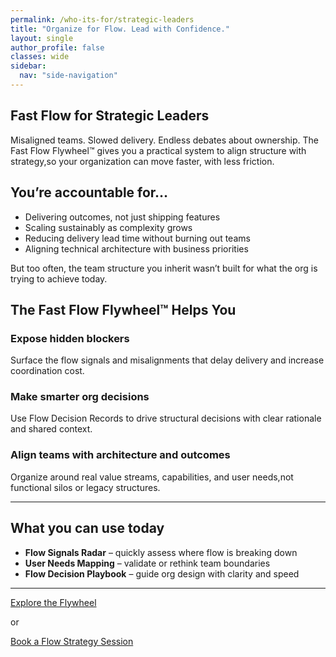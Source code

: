 ```yaml
---
permalink: /who-its-for/strategic-leaders
title: "Organize for Flow. Lead with Confidence."
layout: single
author_profile: false
classes: wide
sidebar:
  nav: "side-navigation"
---
```


## Fast Flow for Strategic Leaders

Misaligned teams. Slowed delivery. Endless debates about ownership. The Fast Flow Flywheel™️ gives you a practical system to align structure with strategy,so your organization can move faster, with less friction.

## You’re accountable for…

- Delivering outcomes, not just shipping features
- Scaling sustainably as complexity grows
- Reducing delivery lead time without burning out teams
- Aligning technical architecture with business priorities

But too often, the team structure you inherit wasn’t built for what the org is trying to achieve today.

## The Fast Flow Flywheel™️ Helps You

### Expose hidden blockers

Surface the flow signals and misalignments that delay delivery and increase coordination cost.

### Make smarter org decisions

Use Flow Decision Records to drive structural decisions with clear rationale and shared context.

### Align teams with architecture and outcomes

Organize around real value streams, capabilities, and user needs,not functional silos or legacy structures.

---

## What you can use today

- **Flow Signals Radar** – quickly assess where flow is breaking down
- **User Needs Mapping** – validate or rethink team boundaries
- **Flow Decision Playbook** – guide org design with clarity and speed

---

[Explore the Flywheel](/overview)

or

[Book a Flow Strategy Session](/contact)
